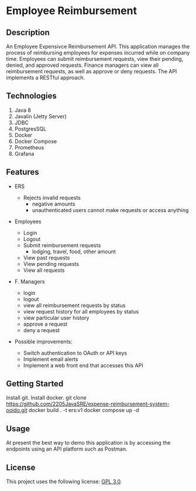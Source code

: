 # Employee Reimbursement

## Description
   An Employee Expensivce Reimbursement API. This application manages the process of reimbursing employees for expenses incurred while on company time. Employees can submit reimbursement requests, view their pending, denied, and approved requests. Finance managers can view all reimbursement requests, as well as approve or deny requests. The API implements a RESTful approach.

## Technologies

1. Java 8
2. Javalin (Jetty Server)
3. JDBC
4. PostgresSQL
5. Docker 
6. Docker Compose 
7. Prometheus 
8. Grafana 

## Features
* ERS
    * Rejects invalid requests
        * negative amounts
        * unauthenticated users cannot make requests or access anything

* Employees
  * Login
  * Logout
  * Submit reimbursement requests
    * lodging, travel, food, other
      amount
  * View past requests
  * View pending requests
  * View all requests

* F. Managers
  * login
  * logout
  * view all reimbursement requests by status
  * view request history for all employees by status
  * view particular user history
  * approve a request
  * deny a request

* Possible improvements:
  * Switch authentication to OAuth or API keys
  * Implement email alerts
  * Implement a web front end that accesses this API


## Getting Started

Install git.
Install docker.
git clone https://github.com/2205JavaSRE/expense-reimbursement-system-ooido.git
docker build . -t ers:v1
docker compose up -d

## Usage
At present the best way to demo this application is by accessing the endpoints using an API platform such as Postman.

## License

This project uses the following license: [GPL 3.0](https://www.gnu.org/licenses/gpl-3.0.html).
